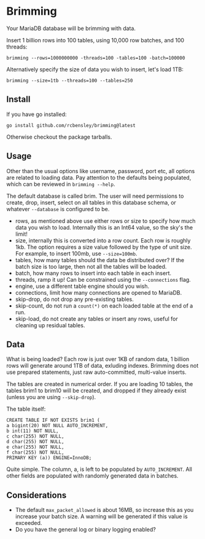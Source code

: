 # Brimming

Your MariaDB database will be brimming with data.

Insert 1 billion rows into 100 tables, using 10,000 row batches, and 100 threads:

    brimming --rows=1000000000 -threads=100 -tables=100 -batch=100000

Alternatively specify the size of data you wish to insert, let's load 1TB:

    brimming --size=1tb --threads=100 --tables=250

## Install

If you have go installed:

    go install github.com/rcbensley/brimming@latest

Otherwise checkout the package tarballs.

## Usage

Other than the usual options like username, password, port etc, all options are related to loading data.
Pay attention to the defaults being populated, which can be reviewed in `brimming --help`.

The default database is called brim. The user will need permissions to create, drop, insert, select on all tables in this database schema, or whatever `--database` is configured to be.

* rows, as mentioned above use either rows or size to specify how much data you wish to load. Internally this is an Int64 value, so the sky's the limit!
* size, internally this is converted into a row count. Each row is roughly 1kb. The option requires a size value followed by the type of unit size. For example, to insert 100mb, use `--size=100mb`.
* tables, how many tables should the data be distributed over? If the batch size is too large, then not all the tables will be loaded.
* batch, how many rows to insert into each table in each insert.
* threads, ramp it up! Can be constrained using the `--connections` flag.
* engine, use a different table engine should you wish.
* connections, limit how many connections are opened to MariaDB.
* skip-drop, do not drop any pre-existing tables.
* skip-count, do not run a `count(*)` on each loaded table at the end of a run.
* skip-load, do not create any tables or insert any rows, useful for cleaning up residual tables.

## Data

What is being loaded? Each row is just over 1KB of random data, 1 billion rows will generate around 1TB of data, exluding indexes.
Brimming does not use prepared statements, just raw auto-committed, multi-value inserts.

The tables are created in numerical order. If you are loading 10 tables, the tables brim1 to brim10 will be created, and dropped if they already exist (unless you are using `--skip-drop`).

The table itself:

    CREATE TABLE IF NOT EXISTS brim1 (
    a bigint(20) NOT NULL AUTO_INCREMENT,
    b int(11) NOT NULL,
    c char(255) NOT NULL,
    d char(255) NOT NULL,
    e char(255) NOT NULL,
    f char(255) NOT NULL,
    PRIMARY KEY (a)) ENGINE=InnoDB;

Quite simple. The column, a, is left to be populated by `AUTO_INCREMENT`. All other fields are populated with randomly generated data in batches.

## Considerations

* The default `max_packet_allowed` is about 16MB, so increase this as you increase your batch size. A warning will be generated if this value is exceeded.
* Do you have the general log or binary logging enabled?
